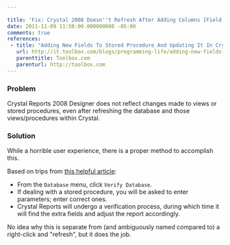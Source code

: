 ```yaml
---
 
title: 'Fix: Crystal 2008 Doesn''t Refresh After Adding Columns [Field Notes]'
date: 2011-11-09 11:50:00.000000000 -05:00
comments: true
references: 
 - title: "Adding New Fields To Stored Procedure And Updating It In Crystal Reports"
   url: http://it.toolbox.com/blogs/programming-life/adding-new-fields-to-stored-procedure-and-updating-it-in-crystal-reports-30072
   parenttitle: Toolbox.com
   parenturl: http://toolbox.com
---
```

### Problem

Crystal Reports 2008 Designer does not reflect changes made to views or stored procedures, even after refreshing the database and those views/procedures within Crystal.

### Solution

While a horrible user experience, there is a proper method to accomplish this.

Based on trips from [this helpful article]:

* From the `Database` menu, click `Verify Database`.
* If dealing with a stored procedure, you will be asked to enter parameters; enter correct ones.
* Crystal Reports will undergo a verification process, during which time it will find the extra fields and adjust the report accordingly.

No idea why this is separate from (and ambiguously named compared to) a right-click and "refresh", but it does the job.

[this helpful article]: http://it.toolbox.com/blogs/programming-life/adding-new-fields-to-stored-procedure-and-updating-it-in-crystal-reports-30072
